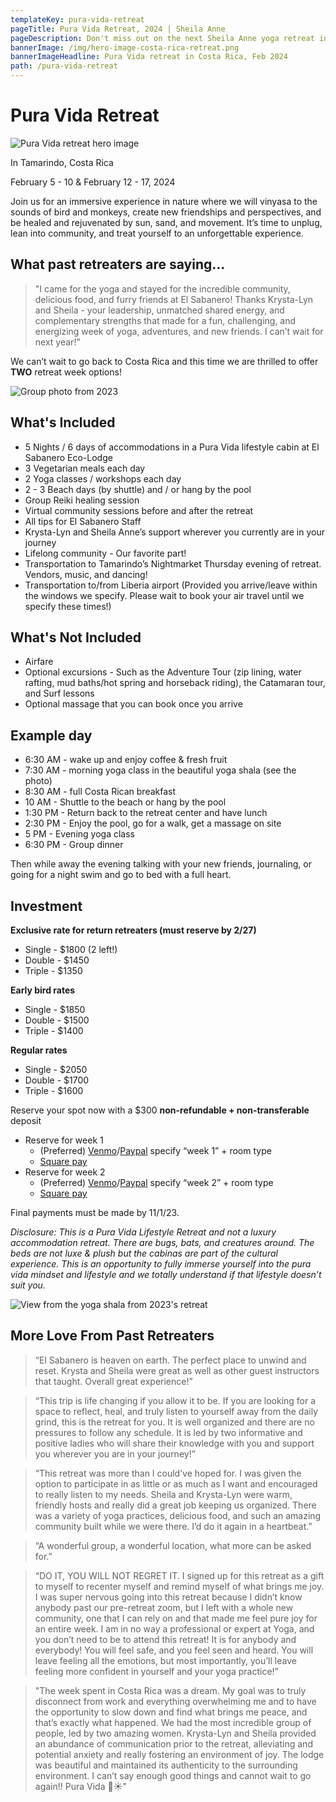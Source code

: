 ```yaml
---
templateKey: pura-vida-retreat
pageTitle: Pura Vida Retreat, 2024 | Sheila Anne
pageDescription: Don't miss out on the next Sheila Anne yoga retreat in February, 2024
bannerImage: /img/hero-image-costa-rica-retreat.png
bannerImageHeadline: Pura Vida retreat in Costa Rica, Feb 2024
path: /pura-vida-retreat
---
```


# Pura Vida Retreat

![Pura Vida retreat hero image](./img/hero-image-costa-rica-retreat.png)

In Tamarindo, Costa Rica

February 5 - 10 & February 12 - 17, 2024

Join us for an immersive experience in nature where we will vinyasa to the sounds of bird and monkeys, create new friendships and perspectives, and be healed and rejuvenated by sun, sand, and movement. It’s time to unplug, lean into community, and treat yourself to an unforgettable experience.

## What past retreaters are saying…

> "I came for the yoga and stayed for the incredible community, delicious food, and furry friends at El Sabanero! Thanks Krysta-Lyn and Sheila - your leadership, unmatched shared energy, and complementary strengths that made for a fun, challenging, and energizing week of yoga, adventures, and new friends. I can’t wait for next year!"

We can’t wait to go back to Costa Rica and this time we are thrilled to offer **TWO** retreat week options!

![Group photo from 2023](./img/group-photo-pura-vida-retreat.jpg)

## What's Included

- 5 Nights / 6 days of accommodations in a Pura Vida lifestyle cabin at El Sabanero Eco-Lodge
- 3 Vegetarian meals each day
- 2 Yoga classes / workshops each day
- 2 - 3 Beach days (by shuttle) and / or hang by the pool
- Group Reiki healing session
- Virtual community sessions before and after the retreat
- All tips for El Sabanero Staff
- Krysta-Lyn and Sheila Anne’s support wherever you currently are in your journey
- Lifelong community - Our favorite part!
- Transportation to Tamarindo’s Nightmarket Thursday evening of retreat. Vendors, music, and dancing!
- Transportation to/from Liberia airport (Provided you arrive/leave within the windows we specify. Please wait to book your air travel until we specify these times!)

## What's Not Included

- Airfare
- Optional excursions - Such as the Adventure Tour (zip lining, water rafting, mud baths/hot spring and horseback riding), the Catamaran tour, and Surf lessons
- Optional massage that you can book once you arrive

## Example day

- 6:30 AM - wake up and enjoy coffee & fresh fruit
- 7:30 AM - morning yoga class in the beautiful yoga shala (see the photo)
- 8:30 AM - full Costa Rican breakfast
- 10 AM - Shuttle to the beach or hang by the pool
- 1:30 PM - Return back to the retreat center and have lunch
- 2:30 PM - Enjoy the pool, go for a walk, get a massage on site
- 5 PM - Evening yoga class
- 6:30 PM - Group dinner

Then while away the evening talking with your new friends, journaling, or going for a night swim and go to bed with a full heart.

## Investment

**Exclusive rate for return retreaters (must reserve by 2/27)**

- Single - $1800 (2 left!)
- Double - $1450
- Triple - $1350

**Early bird rates**

- Single - $1850
- Double - $1500
- Triple - $1400

**Regular rates**

- Single - $2050
- Double - $1700
- Triple - $1600

Reserve your spot now with a $300 **non-refundable + non-transferable** deposit

- Reserve for week 1
  - (Preferred) [Venmo](https://venmo.com/code?user_id=1589188717707264545&created=1676908773.516399&printed=1)/[Paypal](https://paypal.me/sheilaannemurray) specify “week 1” + room type
  - [Square pay](https://checkout.square.site/buy/XZKMQYEPI7VU53TUTDPPZPY7)
- Reserve for week 2
  - (Preferred) [Venmo](https://venmo.com/code?user_id=1589188717707264545&created=1676908773.516399&printed=1)/[Paypal](https://paypal.me/sheilaannemurray) specify “week 2” + room type
  - [Square pay](https://checkout.square.site/buy/33TKPSO4C6KFWIFWD3MVYNN4)

Final payments must be made by 11/1/23.

_Disclosure: This is a Pura Vida Lifestyle Retreat and not a luxury accommodation retreat. There are bugs, bats, and creatures around. The beds are not luxe & plush but the cabinas are part of the cultural experience. This is an opportunity to fully immerse yourself into the pura vida mindset and lifestyle and we totally understand if that lifestyle doesn’t suit you._

![View from the yoga shala from 2023's retreat](./img/yoga-shala-pura-vida-retreat.jpg)

## More Love From Past Retreaters

> “El Sabanero is heaven on earth. The perfect place to unwind and reset. Krysta and Sheila were great as well as other guest instructors that taught. Overall great experience!”

> “This trip is life changing if you allow it to be. If you are looking for a space to reflect, heal, and truly listen to yourself away from the daily grind, this is the retreat for you. It is well organized and there are no pressures to follow any schedule. It is led by two informative and positive ladies who will share their knowledge with you and support you wherever you are in your journey!”

> “This retreat was more than I could’ve hoped for. I was given the option to participate in as little or as much as I want and encouraged to really listen to my needs. Sheila and Krysta-Lyn were warm, friendly hosts and really did a great job keeping us organized. There was a variety of yoga practices, delicious food, and such an amazing community built while we were there. I’d do it again in a heartbeat.”

> “A wonderful group, a wonderful location, what more can be asked for.”

> “DO IT, YOU WILL NOT REGRET IT. I signed up for this retreat as a gift to myself to recenter myself and remind myself of what brings me joy. I was super nervous going into this retreat because I didn’t know anybody past our pre-retreat zoom, but I left with a whole new community, one that I can rely on and that made me feel pure joy for an entire week. I am in no way a professional or expert at Yoga, and you don’t need to be to attend this retreat! It is for anybody and everybody! You will feel safe, and you feel seen and heard. You will leave feeling all the emotions, but most importantly, you’ll leave feeling more confident in yourself and your yoga practice!”

> "The week spent in Costa Rica was a dream. My goal was to truly disconnect from work and everything overwhelming me and to have the opportunity to slow down and find what brings me peace, and that’s exactly what happened. We had the most incredible group of people, led by two amazing women. Krysta-Lyn and Sheila provided an abundance of communication prior to the retreat, alleviating and potential anxiety and really fostering an environment of joy. The lodge was beautiful and maintained its authenticity to the surrounding environment. I can’t say enough good things and cannot wait to go again!! Pura Vida 🌊☀️"

